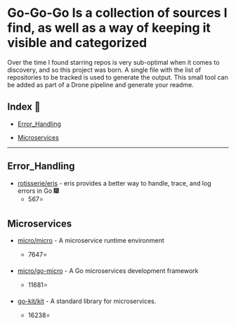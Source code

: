 # Go-Go-Go Is a collection of sources I find, as well as a way of keeping it visible and categorized

Over the time I found starring repos is very sub-optimal when it comes to discovery, and so this project was born. A single file with the list of repositories to be tracked is used to generate the output. This small tool can be added as part of a Drone pipeline and generate your readme.

## Index 🔎

- [Error_Handling](#Error_Handling)

- [Microservices](#Microservices)

---

## Error_Handling

- [rotisserie/eris](https://github.com/rotisserie/eris) - eris provides a better way to handle, trace, and log errors in Go 🎆
  - 567⭐

## Microservices

- [micro/micro](https://github.com/micro/micro) - A microservice runtime environment
  - 7647⭐

- [micro/go-micro](https://github.com/micro/go-micro) - A Go microservices development framework
  - 11681⭐

- [go-kit/kit](https://github.com/go-kit/kit) - A standard library for microservices.
  - 16238⭐
